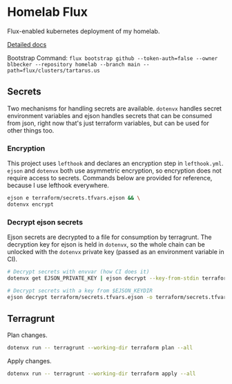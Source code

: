 # Homelab Flux

Flux-enabled kubernetes deployment of my homelab.

[Detailed docs](https://blbecker.github.io/homelab-flux/)

Bootstrap Command: `flux bootstrap github --token-auth=false --owner blbecker --repository homelab --branch main --path=flux/clusters/tartarus.us`

## Secrets

Two mechanisms for handling secrets are available. `dotenvx` handles secret environment variables and ejson handles secrets that can be consumed from json, right now that's just terraform variables, but can be used for other things too.

### Encryption

This project uses `lefthook` and declares an encryption step in `lefthook.yml`. `ejson` and `dotenvx` both use asymmetric encryption, so encryption does not require access to secrets. Commands below are provided for reference, because I use lefthook everywhere.

```bash
ejson e terraform/secrets.tfvars.ejson && \
dotenvx encrypt
```

### Decrypt ejson secrets

Ejson secrets are decrypted to a file for consumption by terragrunt. The decryption key for ejson is held in `dotenvx`, so the whole chain can be unlocked with the `dotenvx` private key (passed as an environment variable in CI).

```bash
# Decrypt secrets with envvar (how CI does it)
dotenvx get EJSON_PRIVATE_KEY | ejson decrypt --key-from-stdin terraform/secrets.tfvars.ejson > terraform/secrets.tfvars.json

# Decrypt secrets with a key from $EJSON_KEYDIR
ejson decrypt terraform/secrets.tfvars.ejson -o terraform/secrets.tfvars.json

```

## Terragrunt

Plan changes.

```bash
dotenvx run -- terragrunt --working-dir terraform plan --all
```

Apply changes.

```bash
dotenvx run -- terragrunt --working-dir terraform apply --all
```
